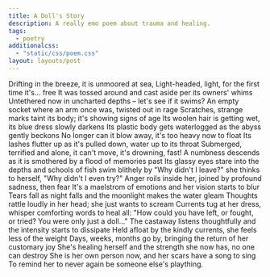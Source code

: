 ```yaml
---
title: A Doll's Story
description: A really emo poem about trauma and healing.
tags:
  - poetry
additionalcss:
  - "static/css/poem.css"
layout: layouts/post
---
```


<poem>Drifting in the breeze, it is unmoored at sea,
Light-headed, light, for the first time it's... free
It was tossed around and cast aside per its owners' whims
Untethered now in uncharted depths&nbsp;– let's see if it swims?
An empty socket where an arm once was, twisted out in rage
Scratches, strange marks taint its body; it's showing signs of age
Its woolen hair is getting wet, its blue dress slowly darkens
Its plastic body gets waterlogged as the abyss gently beckons
No longer can it blow away, it's too heavy now to float
Its lashes flutter up as it's pulled down, water up to its throat
Submerged, terrified and alone, it can't move, it's drowning, fast!
A numbness descends as it is smothered by a flood of memories past
Its glassy eyes stare into the depths and schools of fish swim blithely by
"Why didn't I leave?" she thinks to herself, "Why didn't I even try?"
Anger roils inside her, joined by profound sadness, then fear
It's a maelstrom of emotions and her vision starts to blur
Tears fall as night falls and the moonlight makes the water gleam
Thoughts rattle loudly in her head; she just wants to scream
Currents tug at her dress, whisper comforting words to heal all:
"How could you have left, or fought, or tried? You were only just a doll..."
The castaway listens thoughtfully and the intensity starts to dissipate
Held afloat by the kindly currents, she feels less of the weight
Days, weeks, months go by, bringing the return of her customary joy
She's healing herself and the strength she now has, no one can destroy
She is her own person now, and her scars have a song to sing
To remind her to never again be someone else's plaything.</poem>
